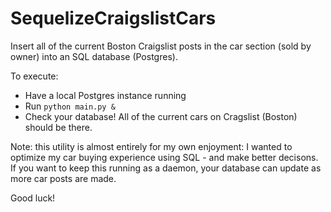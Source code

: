SequelizeCraigslistCars
=======================

Insert all of the current Boston Craigslist posts in the car section (sold by owner) into an SQL database (Postgres).

To execute:

- Have a local Postgres instance running
- Run `python main.py &`
- Check your database! All of the current cars on Cragslist (Boston) should be there.

Note: this utility is almost entirely for my own enjoyment:
I wanted to optimize my car buying experience using SQL - and make better decisons. If you want to keep this running as a daemon, your database can update as more car posts are made.

Good luck!

